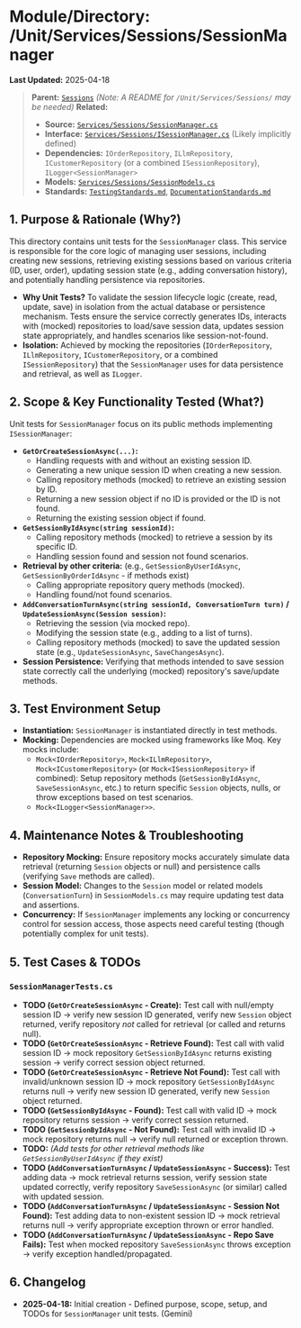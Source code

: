 # Module/Directory: /Unit/Services/Sessions/SessionManager

**Last Updated:** 2025-04-18

> **Parent:** [`Sessions`](../README.md)
> *(Note: A README for `/Unit/Services/Sessions/` may be needed)*
> **Related:**
> * **Source:** [`Services/Sessions/SessionManager.cs`](../../../../../api-server/Services/Sessions/SessionManager.cs)
> * **Interface:** [`Services/Sessions/ISessionManager.cs`](../../../../../api-server/Services/Sessions/SessionManager.cs) (Likely implicitly defined)
> * **Dependencies:** `IOrderRepository`, `ILlmRepository`, `ICustomerRepository` (or a combined `ISessionRepository`), `ILogger<SessionManager>`
> * **Models:** [`Services/Sessions/SessionModels.cs`](../../../../../api-server/Services/Sessions/SessionModels.cs)
> * **Standards:** [`TestingStandards.md`](../../../../../Zarichney.Standards/Standards/TestingStandards.md), [`DocumentationStandards.md`](../../../../../Zarichney.Standards/Development/DocumentationStandards.md)

## 1. Purpose & Rationale (Why?)

This directory contains unit tests for the `SessionManager` class. This service is responsible for the core logic of managing user sessions, including creating new sessions, retrieving existing sessions based on various criteria (ID, user, order), updating session state (e.g., adding conversation history), and potentially handling persistence via repositories.

* **Why Unit Tests?** To validate the session lifecycle logic (create, read, update, save) in isolation from the actual database or persistence mechanism. Tests ensure the service correctly generates IDs, interacts with (mocked) repositories to load/save session data, updates session state appropriately, and handles scenarios like session-not-found.
* **Isolation:** Achieved by mocking the repositories (`IOrderRepository`, `ILlmRepository`, `ICustomerRepository`, or a combined `ISessionRepository`) that the `SessionManager` uses for data persistence and retrieval, as well as `ILogger`.

## 2. Scope & Key Functionality Tested (What?)

Unit tests for `SessionManager` focus on its public methods implementing `ISessionManager`:

* **`GetOrCreateSessionAsync(...)`:**
    * Handling requests with and without an existing session ID.
    * Generating a new unique session ID when creating a new session.
    * Calling repository methods (mocked) to retrieve an existing session by ID.
    * Returning a new session object if no ID is provided or the ID is not found.
    * Returning the existing session object if found.
* **`GetSessionByIdAsync(string sessionId)`:**
    * Calling repository methods (mocked) to retrieve a session by its specific ID.
    * Handling session found and session not found scenarios.
* **Retrieval by other criteria:** (e.g., `GetSessionByUserIdAsync`, `GetSessionByOrderIdAsync` - if methods exist)
    * Calling appropriate repository query methods (mocked).
    * Handling found/not found scenarios.
* **`AddConversationTurnAsync(string sessionId, ConversationTurn turn)` / `UpdateSessionAsync(Session session)`:**
    * Retrieving the session (via mocked repo).
    * Modifying the session state (e.g., adding to a list of turns).
    * Calling repository methods (mocked) to save the updated session state (e.g., `UpdateSessionAsync`, `SaveChangesAsync`).
* **Session Persistence:** Verifying that methods intended to save session state correctly call the underlying (mocked) repository's save/update methods.

## 3. Test Environment Setup

* **Instantiation:** `SessionManager` is instantiated directly in test methods.
* **Mocking:** Dependencies are mocked using frameworks like Moq. Key mocks include:
    * `Mock<IOrderRepository>`, `Mock<ILlmRepository>`, `Mock<ICustomerRepository>` (or `Mock<ISessionRepository>` if combined): Setup repository methods (`GetSessionByIdAsync`, `SaveSessionAsync`, etc.) to return specific `Session` objects, nulls, or throw exceptions based on test scenarios.
    * `Mock<ILogger<SessionManager>>`.

## 4. Maintenance Notes & Troubleshooting

* **Repository Mocking:** Ensure repository mocks accurately simulate data retrieval (returning `Session` objects or null) and persistence calls (verifying `Save` methods are called).
* **Session Model:** Changes to the `Session` model or related models (`ConversationTurn`) in `SessionModels.cs` may require updating test data and assertions.
* **Concurrency:** If `SessionManager` implements any locking or concurrency control for session access, those aspects need careful testing (though potentially complex for unit tests).

## 5. Test Cases & TODOs

### `SessionManagerTests.cs`
* **TODO (`GetOrCreateSessionAsync` - Create):** Test call with null/empty session ID -> verify new session ID generated, verify new `Session` object returned, verify repository *not* called for retrieval (or called and returns null).
* **TODO (`GetOrCreateSessionAsync` - Retrieve Found):** Test call with valid session ID -> mock repository `GetSessionByIdAsync` returns existing session -> verify correct session object returned.
* **TODO (`GetOrCreateSessionAsync` - Retrieve Not Found):** Test call with invalid/unknown session ID -> mock repository `GetSessionByIdAsync` returns null -> verify new session ID generated, verify new `Session` object returned.
* **TODO (`GetSessionByIdAsync` - Found):** Test call with valid ID -> mock repository returns session -> verify correct session returned.
* **TODO (`GetSessionByIdAsync` - Not Found):** Test call with invalid ID -> mock repository returns null -> verify null returned or exception thrown.
* **TODO:** *(Add tests for other retrieval methods like `GetSessionByUserIdAsync` if they exist)*
* **TODO (`AddConversationTurnAsync` / `UpdateSessionAsync` - Success):** Test adding data -> mock retrieval returns session, verify session state updated correctly, verify repository `SaveSessionAsync` (or similar) called with updated session.
* **TODO (`AddConversationTurnAsync` / `UpdateSessionAsync` - Session Not Found):** Test adding data to non-existent session ID -> mock retrieval returns null -> verify appropriate exception thrown or error handled.
* **TODO (`AddConversationTurnAsync` / `UpdateSessionAsync` - Repo Save Fails):** Test when mocked repository `SaveSessionAsync` throws exception -> verify exception handled/propagated.

## 6. Changelog

* **2025-04-18:** Initial creation - Defined purpose, scope, setup, and TODOs for `SessionManager` unit tests. (Gemini)

